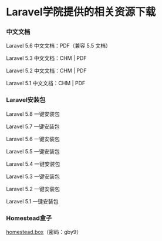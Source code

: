 # Laravel学院提供的相关资源下载

### 中文文档

Laravel 5.6 中文文档：PDF（兼容 5.5 文档）

Laravel 5.3 中文文档：CHM | PDF

Laravel 5.2 中文文档：CHM | PDF

Laravel 5.1 中文文档：CHM | PDF

### Laravel安装包

Laravel 5.8 一键安装包

Laravel 5.7 一键安装包

Laravel 5.6 一键安装包

Laravel 5.5 一键安装包

Laravel 5.4 一键安装包

Laravel 5.3 一键安装包

Laravel 5.2 一键安装包

Laravel 5.1 一键安装包

### Homestead盒子

[homestead.box](https://pan.baidu.com/s/1notL2Zpqs1kFPE3S27-XUw)（密码：gby9）
